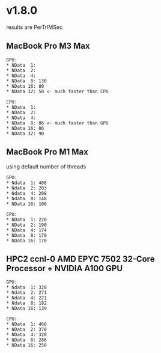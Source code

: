 # v1.8.0

results are PerTrlMSec

## MacBook Pro M3 Max

```
GPU:
* NData  1:
* NData  2:
* NData  4:
* NData  8: 130
* NData 16: 80
* NData 32: 50 <- much faster than CPU
```

```
CPU:
* NData  1:
* NData  2:
* NData  4:
* NData  8: 86 <- much faster than GPU
* NData 16: 86
* NData 32: 90
```


## MacBook Pro M1 Max

using default number of threads

```
GPU:
* Ndata  1: 408
* Ndata  2: 283
* Ndata  4: 208
* Ndata  8: 148
* NData 16: 100

CPU:
* NData  1: 220
* NData  2: 190
* NData  4: 174
* NData  8: 170
* NData 16: 170

```

## HPC2 ccnl-0 AMD EPYC 7502 32-Core Processor + NVIDIA A100 GPU

```
GPU:
* Ndata  1: 320
* Ndata  2: 271
* Ndata  4: 221
* Ndata  8: 182
* NData 16: 139

CPU:
* NData  1: 460
* NData  2: 370
* NData  4: 320
* NData  8: 286
* NData 16: 250

```

